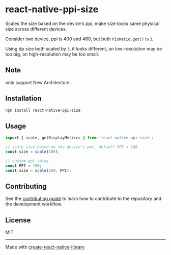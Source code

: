# react-native-ppi-size

Scales the size based on the device's ppi,
make size looks same physical size across different devices.

Consider two device, ppi is 400 and 460, but both `PixRatio.get()` is `3`,

Using dp size both scaled by `3`, it looks different, on low-resolution may be too big, on high-resolution may be too small.

## Note
only support  New Architecture.

## Installation

```sh
npm install react-native-ppi-size
```

## Usage


```ts
import { scale, getDisplayMetrics } from 'react-native-ppi-size';

// scale size based on the device's ppi, default PPI = 160
const size = scale(100);

// custom ppi value
const PPI = 150;
const size = scale(100, PPI);
```


## Contributing

See the [contributing guide](CONTRIBUTING.md) to learn how to contribute to the repository and the development workflow.

## License

MIT

---

Made with [create-react-native-library](https://github.com/callstack/react-native-builder-bob)
